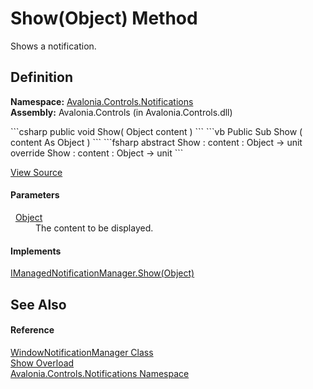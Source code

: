 # Show(Object) Method


Shows a notification.



## Definition
**Namespace:** <a href="N_Avalonia_Controls_Notifications">Avalonia.Controls.Notifications</a>  
**Assembly:** Avalonia.Controls (in Avalonia.Controls.dll)

<Tabs groupId="api-code-preview">
<TabItem value="csharp" label="C#">
```csharp
public void Show(
	Object content
)
```
</TabItem>
<TabItem value="vb" label="VB">
```vb
Public Sub Show ( 
	content As Object
)
```
</TabItem>
<TabItem value="fsharp" label="F#">
```fsharp
abstract Show : 
        content : Object -> unit 
override Show : 
        content : Object -> unit 
```
</TabItem>
</Tabs>



<a href="https://github.com/AvaloniaUI/Avalonia/tree/master/src/Avalonia.Controls/Notifications/WindowNotificationManager.cs#L98" title="View the source code">View Source</a>



#### Parameters
<dl><dt>  <a href="https://learn.microsoft.com/dotnet/api/system.object" target="_blank" rel="noopener noreferrer">Object</a></dt><dd>The content to be displayed.</dd></dl>

#### Implements
<a href="M_Avalonia_Controls_Notifications_IManagedNotificationManager_Show">IManagedNotificationManager.Show(Object)</a>  


## See Also


#### Reference
<a href="T_Avalonia_Controls_Notifications_WindowNotificationManager">WindowNotificationManager Class</a>  
<a href="Overload_Avalonia_Controls_Notifications_WindowNotificationManager_Show">Show Overload</a>  
<a href="N_Avalonia_Controls_Notifications">Avalonia.Controls.Notifications Namespace</a>  

